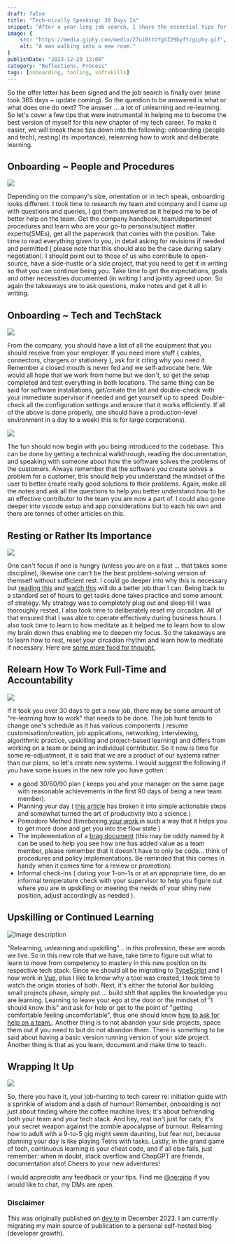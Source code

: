 ```yaml
---
draft: false
title: "Tech-nically Speaking: 30 Days In"
snippet: "After a year-long job search, I share the essential tips for transitioning into a new tech role, emphasizing the importance of onboarding, resting, and continuous learning. Key strategies include thoroughly understanding company procedures and tech stacks, advocating for necessary resources, and establishing effective work habits through planning and accountability. This post highlights that success in a new position involves not just technical skills but also personal well-being and adaptability in a team environment."
image: {
    src: "https://media.giphy.com/media/27ui0ttUYgtZ29byfY/giphy.gif",
    alt: "A man walking into a new room."
}
publishDate: "2023-12-29 12:00"
category: "Reflections, Process"
tags: [onboarding, tooling, softskills]
---
```


So the offer letter has been signed and the job search is finally over (mine took 365 days ~ update coming). So the question to be answered is what or what does one do next? The answer ... a lot of unlearning and re-learning. So let's cover a few tips that were instrumental in helping me to become the best version of myself for this new chapter of my tech career. To make it easier, we will break these tips down into the following: onboarding (people and tech), resting( its importance), relearning how to work and deliberate learning.

## Onboarding ~ People and Procedures

![](https://media.giphy.com/media/4xWGyVKoXqg2eVCiq9/giphy.gif)

Depending on the company's size, orientation or in tech speak, onboarding looks different. I took time to research my team and company and I came up with questions and queries, I got them answered as it helped me to be of better help on the team. Get the company handbook, team/department procedures and learn who are your go-to persons/subject matter experts(SMEs), get all the paperwork that comes with the position.  Take time to read everything given to you, in detail asking for revisions if needed and permitted ( please note that this should also be the case during salary negotiation). I should point out to those of us who contribute to open-source, have a side-hustle or a side project, that you need to get it in writing so that you can continue being you. Take time to get the expectations, goals and other necessities documented (in writing ) and jointly agreed upon. So again the takeaways are to ask questions, make notes and get it all in writing.

## Onboarding ~ Tech and TechStack

![](https://media1.tenor.com/m/gfpuxIwUd8UAAAAC/the-doctor-leo-fitz.gif)

From the company, you should have a list of all the equipment that you should receive from your employer. If you need more stuff ( cables, connectors, chargers or stationery ), ask for it citing why you need it. Remember a closed mouth is never fed and we self-advocate here. We would all hope that we work from home but we don't, so get the setup completed and test everything in both locations. The same thing can be said for software installations, get/create the list and double-check with your immediate supervisor if needed and get yourself up to speed. Double-check all the configuration settings and ensure that it works efficiently. If all of the above is done properly,  one should have a production-level environment in a day to a week( this is for large corporations).

![](https://media.giphy.com/media/26wkP6n7c8fQJbhVS/giphy.gif)

The fun should now begin with you being introduced to the
 codebase. This can be done by getting a technical walkthrough, reading the documentation, and speaking with someone about how the software solves the problems of the customers. Always remember that the software you create solves a problem for a customer, this should help you understand the mindset of the user to better create really good solutions to their problems. Again, make all the notes and ask all the questions to help you better understand how to be an effective contributor to the team you are now a part of. I could also gone deeper into vscode setup and app considerations but to each his own and there are tonnes of other articles on this.

## Resting or Rather Its Importance

![](https://media.giphy.com/media/KD8Ldwzx90X9hi9QHW/giphy.gif)

One can't focus if one is hungry (unless you are on a fast ... that takes some discipline), likewise one can't be the best problem-solving version of themself without sufficient rest. I could go deeper into why this is necessary but
 [reading this](https://dev.to/damcosset/want-to-be-a-better-developer-take-care-of-your-sleep-1def)  and [watch this](https://youtu.be/5MuIMqhT8DM?si=tlXhQe-nUf9yFGiN) will do a better job than I can. Being back to a standard set of hours to get tasks done takes practice and some amount of strategy. My strategy was to completely plug out and sleep till I was thoroughly rested, I also took time to deliberately reset my circadian. All of that ensured that I was able to operate effectively during business hours. I also took time to learn to how meditate as it helped me to learn how to slow my brain down thus enabling me to deepen my focus.
So the takeaways are to learn how to rest, reset your circadian rhythm and learn how to meditate if necessary. Here are [some more food for thought.](https://www.ted.com/search?q=sleep)

## Relearn How To Work Full-Time and Accountability

![](https://media.giphy.com/media/vWBiyFOLqtckVJrmFL/giphy.gif)

If it took you over 30 days to get a new job, there may be some amount of "re-learning how to work" that needs to be done. The job hunt tends to change one's schedule as it has various components ( resume customisation/creation, job applications, networking, interviewing, algorithmic practice, upskilling and project-based learning) and differs from working on a team or being an individual contributor. So it now is time for some re-adjustment, it is said that we are a product of our systems rather than our plans, so let's create new systems. I would suggest the following if you have some issues in the new role you have gotten :

-  a good 30/60/90 plan ( keeps you and your manager on the same page with reasonable achievements in the first 90 days of being a new team member).
- Planning your day ( [this article](https://dev.to/code_jedi/20-easy-ways-to-be-more-productive-as-a-developer-5f99) has broken it into simple actionable steps and somewhat turned the art of productivity into a science.)
- Pomodoro Method (timeboxing[ your work ](https://dev.to/thegeoffstevens/the-pomodoro-technique-and-other-methods-to-get-more-done-with-tools-to-help-p96) in such a way that it helps you to get more done and get you into the flow state )
- The implementation of a [brag document](https://dev.to/keracudmore/brag-documents-why-you-should-have-one-3ldn) (this may be oddly named by it can be used to help you see how one has added value as a team member, please remember that it doesn't have to only be code... think of procedures and policy implementations. Be reminded that this comes in handy when it comes time for a review or promotion).
- Informal check-ins ( during your 1-on-1s or at an appropriate time, do an informal temperature check with your supervisor to help you figure out where you are in upskilling or meeting the needs of your shiny new position, adjust accordingly as needed ).

## Upskilling or Continued Learning

![Image description](https://dev-to-uploads.s3.amazonaws.com/uploads/articles/us7niy4u06nj0xkyo65b.jpeg)

"Relearning, unlearning and upskilling"... in this profession, these are words we live. So in this new role that we have, take time to figure out what to learn to move from competency to mastery in this new position on its respective tech stack. Since we should all be migrating to [TypeScript](https://youtu.be/U6s2pdxebSo?si=paDyMlsmBX9Dhror) and I now work in [Vue](https://youtu.be/OrxmtDw4pVI?si=5vuEX8xFMrx71l6G), plus I like to know why a tool was created, I took time to watch the origin stories of both. Next, it's either the tutorial &or building small projects phase, simply put ... build sh!t that applies the knowledge you are learning. Learning to leave your ego at the door or the mindset of "I should know this" and ask for help or get to the point of "getting comfortable feeling uncomfortable", thus one should know [how to ask for help on a team.](https://youtu.be/YssP_qMAq0A?si=T5rMGoHk6_8bZ2kD). Another thing is to not abandon your side projects, space them out if you need to but do not abandon them. There is something to be said about having a basic version running version of your side project. Another thing is that as you learn, document and make time to teach.

## Wrapping It Up

![](https://media.giphy.com/media/dsKnRuALlWsZG/giphy.gif)

So, there you have it, your job-hunting to tech career re: initiation guide with a sprinkle of wisdom and a dash of humour! Remember, onboarding is not just about finding where the coffee machine lives; it's about befriending both your team and your tech stack. And hey, rest isn't just for cats; it's your secret weapon against the zombie apocalypse of burnout. Relearning how to adult with a 9-to-5 gig might seem daunting, but fear not, because planning your day is like playing Tetris with tasks. Lastly, in the grand game of tech, continuous learning is your cheat code, and if all else fails, just remember: when in doubt, stack overflow and ChapGPT are friends, documentation also! Cheers to your
 new adventures!

I would appreciate any feedback or your tips. Find me [@nerajno]() if you would like to chat, my DMs are open.


### Disclaimer
This was originally published on [dev.to](https://dev.to/nerajno/tech-nically-speaking-30-days-in-4i70) in December 2023. I am currently migrating my main source of publication to a personal self-hosted blog (developer growth).
